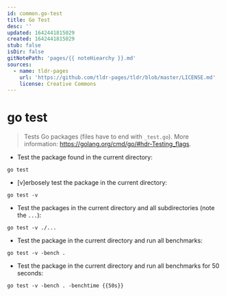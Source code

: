 ```yaml
---
id: common.go-test
title: Go Test
desc: ''
updated: 1642441815029
created: 1642441815029
stub: false
isDir: false
gitNotePath: 'pages/{{ noteHiearchy }}.md'
sources:
  - name: tldr-pages
    url: 'https://github.com/tldr-pages/tldr/blob/master/LICENSE.md'
    license: Creative Commons
---
```

# go test

> Tests Go packages (files have to end with `_test.go`).
> More information: <https://golang.org/cmd/go/#hdr-Testing_flags>.

- Test the package found in the current directory:

`go test`

- [v]erbosely test the package in the current directory:

`go test -v`

- Test the packages in the current directory and all subdirectories (note the `...`):

`go test -v ./...`

- Test the package in the current directory and run all benchmarks:

`go test -v -bench .`

- Test the package in the current directory and run all benchmarks for 50 seconds:

`go test -v -bench . -benchtime {{50s}}`

